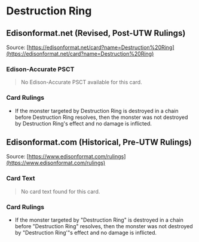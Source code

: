 # Destruction Ring

## Edisonformat.net (Revised, Post-UTW Rulings)

Source: [https://edisonformat.net/card?name=Destruction%20Ring](https://edisonformat.net/card?name=Destruction%20Ring)

### Edison-Accurate PSCT

> No Edison-Accurate PSCT available for this card.

### Card Rulings

*   If the monster targeted by Destruction Ring is destroyed in a chain before Destruction Ring resolves, then the monster was not destroyed by Destruction Ring's effect and no damage is inflicted.


## Edisonformat.com (Historical, Pre-UTW Rulings)

Source: [https://www.edisonformat.com/rulings](https://www.edisonformat.com/rulings)

### Card Text

> No card text found for this card.

### Card Rulings

*   If the monster targeted by "Destruction Ring" is destroyed in a chain before "Destruction Ring" resolves, then the monster was not destroyed by "Destruction Ring'"s effect and no damage is inflicted.



